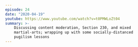 ```yaml
---
episode: 24
date: "2020-04-19"
youtube: https://www.youtube.com/watch?v=t0PMWLoZt04
summary: >-
    Discussing content moderation, Section 230, and mixed
    martial-arts; wrapping up with some socially-distanced
    pugilism lessons
---
```


